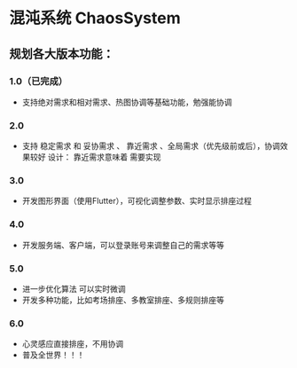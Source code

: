 # 混沌系统 ChaosSystem
## 规划各大版本功能：
### 1.0（已完成）
- 支持绝对需求和相对需求、热图协调等基础功能，勉强能协调
### 2.0
- 支持 稳定需求 和 妥协需求 、 靠近需求 、全局需求（优先级前或后），协调效果较好
设计：
靠近需求意味着 需要实现
### 3.0
- 开发图形界面（使用Flutter），可视化调整参数、实时显示排座过程
### 4.0
- 开发服务端、客户端，可以登录账号来调整自己的需求等等
### 5.0
- 进一步优化算法 可以实时微调
- 开发多种功能，比如考场排座、多教室排座、多规则排座等
### 6.0
- 心灵感应直接排座，不用协调
- 普及全世界！！！